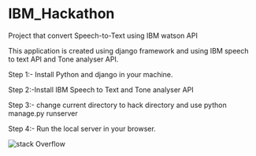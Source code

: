 # IBM_Hackathon
Project that convert Speech-to-Text using IBM watson API

This application is created using django framework and using IBM speech to text API and Tone analyser API.

Step 1:- Install Python and django in your machine.

Step 2:-Install IBM Speech to Text and Tone analyser API

Step 3:- change current directory to hack directory and use python manage.py runserver

Step 4:- Run the local server in your browser.






![stack Overflow](https://preview.ibb.co/nCsUfS/Screenshot_from_2018_03_09_22_42_06.png)
